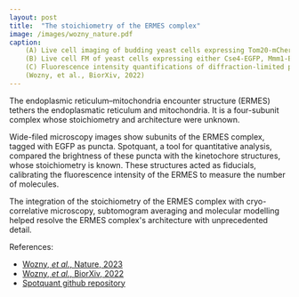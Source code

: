 ```yaml
---
layout: post
title:  "The stoichiometry of the ERMES complex"
image: /images/wozny_nature.pdf
caption: 
    (A) Live cell imaging of budding yeast cells expressing Tom20-mCherry, marking mitochondria, and Mdm34-mNeonGreen, marking ERMES-mediated MCS. In the fluorescence image (top) white dashed outlines mark cell boundaries according to bright field image (bottom). 
    (B) Live cell FM of yeast cells expressing either Cse4-EGFP, Mmm1-EGFP, Mdm12-EGFP or Mdm34-EGFP. White dashed outlines mark cell boundaries. Cells expressing the kinetochore protein Cse4-EGFP, of which the number of molecules per diffraction limited spot is known (36) were used as a reference to determine the number of molecules of ERMES components. 
    (C) Fluorescence intensity quantifications of diffraction-limited puncta of EGFP-tagged Cse4 (grey), Mmm1 (orange), Mdm12 (purple) and Mdm34 (green), represented as dot plots as well as half-violin plots. For each quantification, three experimental repeats are shown. Large dots represent the median, lines the MAD, of each experimental repeat. Left column indicates number of analyzed puncta. Using Cse4-EGFP as reference, fluorescence intensities were transformed into numbers of EGFP molecules/punctum (right column), of which median values with MAD are given. Scale bars are 3 µm.
    (Wozny, et al., BiorXiv, 2022)
---
```

The endoplasmic reticulum–mitochondria encounter structure (ERMES) tethers the endoplasmatic reticulum and mitochondria. It is a four-subunit complex whose stoichiometry and architecture were unknown. 

Wide-filed microscopy images show subunits of the ERMES complex, tagged with EGFP as puncta. Spotquant, a tool for quantitative analysis, compared the brightness of these puncta with the kinetochore structures, whose stoichiometry is known. These structures acted as fiducials, calibrating the fluorescence intensity of the ERMES to measure the number of molecules.

The integration of the stoichiometry of the ERMES complex with cryo-correlative microscopy, subtomogram averaging and molecular modelling helped resolve the ERMES complex's architecture with unprecedented detail.

References:

- [Wozny, *et al.*, Nature, 2023][nature]
- [Wozny, *et al.*, BiorXiv, 2022][biorxiv]
- [Spotquant github repository][github-repo]

[nature]: https://www.nature.com/articles/s41586-023-06050-3
[biorxiv]: https://www.biorxiv.org/content/10.1101/2022.04.12.488000v1
[github-repo]: https://github.com/apicco/spotquant?tab=readme-ov-file#spotquant
